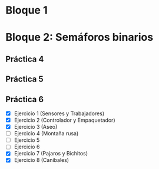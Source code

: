 # Bloque 1
# Bloque 2: Semáforos binarios
## Práctica 4
## Práctica 5
## Práctica 6
- [x] Ejercicio 1 (Sensores y Trabajadores)
- [x] Ejercicio 2 (Controlador y Empaquetador)
- [x] Ejercicio 3 (Aseo)
- [ ] Ejercicio 4 (Montaña rusa)
- [ ] Ejercicio 5
- [ ] Ejercicio 6
- [x] Ejercicio 7 (Pajaros y Bichitos)
- [x] Ejercicio 8 (Caníbales)
